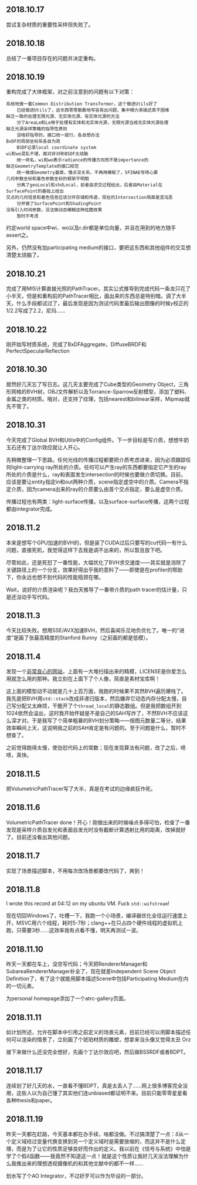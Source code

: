 ## 2018.10.17

尝试复杂材质的重要性采样但失败了。

## 2018.10.18

总结了一番项目存在的问题并决定重构。

## 2018.10.19

重构完成了大体框架，对之前注意到的问题有以下对策：

```
系统地做一套Common Distribution Transformer，这个做进Utils好了
    已经做进Utils了，这东西零零散散地写容易出问题，集中精力来搞还真不困难
缺乏一致的处理无限光源、无实体光源、有实体光源的方法
    分了AreaLe和Le用于处理有实体和无实体光源，无限光源当成无实体光源处理
缺乏光源采样策略的指导性原则
    没啥好指导的，接口统一就行，各自想办法
BxDF的局部坐标系各自为政
    BSDF记录local coordinate system
wi和wo混乱不堪，面对非对称BSDF太烧脑
    统一命名，wi和wo表示radiance的传播方向而不是importance的
缺乏GeometryTemplate的接口规范
    统一做成Geometry基类，慢点没关系，不再用模板了，SFINAE写得心累
几何参数坐标和着色参数坐标的框架不明朗
    分离了geoLocal和shdLocal，前者由求交过程给出，后者由Material在SurfacePoint的基础上给出
交点的几何信息和着色信息应该分开存储和传递，现在的Intersection简直是混沌恶
    分开做了SurfacePoint和ShadingPoint
没有引入时间参数，没法做动态模糊这种炫酷效果
    暂时不考虑
```

约定world space中wi、wo以及r.dir都是单位向量，并且在用到的地方随手assert之。

另外，仍然没有加participating medium的接口，要把这东西和其他组件的交互想清楚太烧脑了。

## 2018.10.21

完成了用MIS计算直接光照的PathTracer。其实公式推导到完成代码一条龙只花了小半天，但是和重构前的PathTracer相比，画出来的东西总是特别暗。调了大半天，什么手段都试过了，最后发现是因为测试代码里最后输出图像的时候$\gamma$校正的1/2.2写成了2.2，尼玛……

## 2018.10.22

刚开始写材质系统，完成了BxDFAggregate，DiffuseBRDF和PerfectSpecularReflection

## 2018.10.30

居然好几天忘了写日志。这几天主要完成了Cube类型的Geometry Object，三角形网格的BVH树，OBJ文件解析以及Torrance-Sparrow反射模型，添加了塑料、金属之类的材质。哦对，还支持了纹理，包括nearest和bilinear采样，Mipmap就先不管了。

## 2018.10.31

今天完成了Global BVH和Utils中的Config组件。下一步目标是写介质，想想牛奶玉石还有丁达尔效应就让人开心。

先稍微整理一下思路。任何光线的传播过程都要把介质考虑进来，因为必须跟踪任何light-carrying ray所处的介质。任何可以产生ray的东西都要指定它产生的ray所处的介质是什么，ray和表面发生intersection的时候也要做介质切换。目前，应该是要让entity指定in和out两种介质，scene指定虚空中的介质。Camera不指定介质，因为camera出来的ray的介质要么由首个交点指定，要么是虚空介质。

传播过程也有两类：light-surface传播，以及surface-surface传播，这两个过程都由integrator完成。

## 2018.11.2

本来是想写个GPU加速的BVH的，但是装了CUDA过后只要写的cu代码一有什么问题，直接死机，我觉得这样下去我是调不出来的，所以暂且放下吧。

尽管如此，还是死怼了一番性能，大幅优化了BVH求交速度——其实就是消除了关键路径上的一个分支，效果好得出乎我的意料了——即使是在profiler的帮助下，你永远也想不到代码的性能瓶颈在哪。

Wait，说好的介质渲染呢？我白天推导了一番带介质的path tracer的估计量，只是还没动手写代码。

## 2018.11.3

今天比较失败。想用SSE/AVX加速BVH，然后喜闻乐见地负优化了。唯一的“进度”是画了张最高精度的Stanford Bunny（之前画的都是低模）。

## 2018.11.4

发现一个[非常良心的网站](http://threedscans.com/)，上面有一大堆扫描出来的精模，LICENSE是你爱怎么用就怎么用的那种。我立刻在上面下了个人像，简直是素材宝库啊！

这上面的模型动不动就是几十上百万面，我跑的时候果不其然BVH遍历爆栈了。我先是把BVH用`std::stack`改成非递归版本，然后嫌弃它动态内存分配太慢，自己写分配又太麻烦，干脆开了个`thread_local`的静态数组。但是我把数组开到1024依然会溢出，这时我开始怀疑是不是自己的SAH写炸了，不然BVH不应该这么深才对。于是我写了个简单粗暴的BVH划分策略——按图元数量二等分，结果效率瞬间上天，这说明我之前的SAH肯定是有问题的。至于问题是什么，暂时不想查了。

之前觉得跑得太慢，使劲怼代码上的常数；现在发现算法有问题，改了之后，啧啧，真快。

## 2018.11.5

把VolumetricPathTracer写了大半，真是在考试的边缘疯狂作死。

## 2018.11.6

VolumetricPathTracer done！开心！刚做出来的时候噪点多得可怕，检查了一番发现是采样介质自发光和表面自发光时没有截断计算透射比用的距离，改掉就好了。目前还没看出其他问题。

## 2018.11.7

实现了场景描述脚本，不用每次改场景都要改代码了，爽到！

## 2018.11.8

I wrote this record at 04:12 on my ubuntu VM. Fuck `std::wifstream`!

现在切回Windows了，吐槽一下，我跑一个小场景，编译器优化全往运行速度上开，MSVC用六个线程，耗时5-7秒；clang++在只占四个硬件线程的虚拟机上跑，只需要3秒……这效率我有点看不懂，明天再测试一波。

## 2018.11.10

昨天一天都在车上，没空写代码；今天把RendererManager和SubareaRendererManager补全了，现在就差Independent Scene Object Definition了，有了这个就能用脚本描述Scene中包括Participating Medium在内的一切元素。

为personal homepage添加了一个atrc-gallery页面。

## 2018.11.11

如计划所述，允许在脚本中引用之前定义的场景元素，目前已经可以用脚本描述任何可以渲染的情景了，立刻画了个琥珀材质的雕塑，想拿来当头像又觉得太丑 Orz

接下来做什么还没完全想好，先画个丁达尔效应吧，然后做BSSRDF或者BDPT。

## 2018.11.17

连续划了好几天的水，一直看不懂BDPT，真是太丢人了……网上很多博客完全没用，这些人以为自己懂了其实他们连unbiased都证明不来。目前只能零零星星看各种thesis和paper。

## 2018.11.19

昨天一天都在赶路，今天基本都在办手续，啥都没做。不过搞清楚了一点：$\delta$从一个定义域经过变量代换变换到另一个定义域时是需要放缩的，而这并不是什么定理，而是为了让它的性质足够良好而作出的定义。我以前在《信号与系统》中怕是学了个假$\delta$函数——我竟然不知道这一点！就是这个性质让我好几天没法理解为什么我推出来的理想透视摄像机的和其他文献中的都不一样……

划水写了个AO Integrator，不过好歹可以作为毕设的一部分。